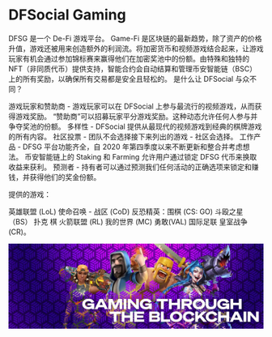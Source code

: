# DFSocial Gaming

DFSG 是一个 De-Fi 游戏平台。 Game-Fi 是区块链的最新趋势，除了资产的价格升值，游戏还被用来创造额外的利润流。将加密货币和视频游戏结合起来，让游戏玩家有机会通过参加锦标赛来赢得他们在加密奖池中的份额。由特殊和独特的 NFT（非同质代币）提供支持，智能合约会自动结算和管理币安智能链（BSC）上的所有奖励，以确保所有交易都是安全且轻松的。
是什么让 DFSocial 与众不同？

  游戏玩家和赞助商 - 游戏玩家可以在 DFSocial 上参与最流行的视频游戏，从而获得游戏奖励。 “赞助商”可以招募玩家平分游戏奖励。这种动态允许任何人参与并争夺奖池的份额。
  多样性 - DFSocial 提供从最现代的视频游戏到经典的棋牌游戏的所有内容。
  社区投票 - 团队不会选择接下来列出的游戏 - 社区会选择。
  工作产品 - DFSG 平台功能齐全，自 2020 年第四季度以来不断更新和整合并考虑想法。
  币安智能链上的 Staking 和 Farming 允许用户通过锁定 DFSG 代币来换取收益来获利。
  预测者 - 持有者可以通过预测我们任何活动的正确选项来锁定和赚钱，并获得他们的奖金份额。

提供的游戏：

  英雄联盟 (LoL)
  使命召唤 - 战区 (CoD)
  反恐精英：围棋 (CS: GO)
  斗殴之星（BS）
  扑克
  棋
  火箭联盟 (RL)
  我的世界 (MC)
  勇敢(VAL)
  国际足联
  皇室战争 (CR)。

![1500x500](1500x500.jpg)



